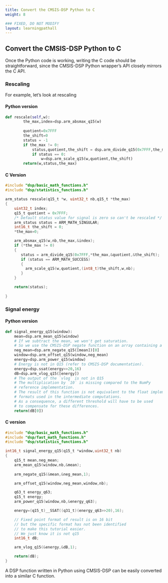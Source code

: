 ```yaml
---
title: Convert the CMSIS-DSP Python to C
weight: 8

### FIXED, DO NOT MODIFY
layout: learningpathall
---
```


## Convert the CMSIS-DSP Python to C

Once the Python code is working, writing the C code should be straightforward, since the CMSIS-DSP Python wrapper’s API closely mirrors the C API.

### Rescaling
For example, let’s look at rescaling
#### Python version

```python
def rescale(self,w):
        the_max,index=dsp.arm_absmax_q15(w)
        
        quotient=0x7FFF 
        the_shift=0
        status = -1
        if the_max != 0:
            status,quotient,the_shift = dsp.arm_divide_q15(0x7FFF,the_max)
            if status == 0:
                w=dsp.arm_scale_q15(w,quotient,the_shift)
        return(w,status,the_max)
```
#### C Version

```C
#include "dsp/basic_math_functions.h"
#include "dsp/statistics_functions.h"

arm_status rescale(q15_t *w, uint32_t nb,q15_t *the_max)
{
    uint32_t index;
    q15_t quotient = 0x7FFF;
    /* Default status value for signal is zero so can't be rescaled */
    arm_status status = ARM_MATH_SINGULAR;
    int16_t the_shift = 0;
    *the_max=0;

    arm_absmax_q15(w,nb,the_max,&index);
    if (*the_max != 0)
    {
       status = arm_divide_q15(0x7FFF,*the_max,&quotient,&the_shift);
       if (status == ARM_MATH_SUCCESS)
       {
         arm_scale_q15(w,quotient,(int8_t)the_shift,w,nb);
       }
    }

    return(status);
 
}

```

### Signal energy

#### Python version
```python
def signal_energy_q15(window):
    mean=dsp.arm_mean_q15(window)
    # If we subtract the mean, we won't get saturation.
    # So we use the CMSIS-DSP negate function on an array containing a single sample.
    neg_mean=dsp.arm_negate_q15([mean])[0]
    window=dsp.arm_offset_q15(window,neg_mean)
    energy=dsp.arm_power_q15(window)
    # Energy is not in Q15 (refer to CMSIS-DSP documentation).
    energy=dsp.ssat(energy>>20,16)
    dB=dsp.arm_vlog_q15([energy])
    # The output of the `vlog` is not in Q15
    # The multiplication by `10` is missing compared to the NumPy
    # reference implementation.
    # The result of this function is not equivalent to the float implementation due to the different
    # formats used in the intermediate computations.
    # As a consequence, a different threshold will have to be used
    # to compensate for these differences.
    return(dB[0])
```

#### C version
```C
#include "dsp/basic_math_functions.h"
#include "dsp/fast_math_functions.h"
#include "dsp/statistics_functions.h"

int16_t signal_energy_q15(q15_t *window,uint32_t nb)
{
    q15_t mean,neg_mean;
    arm_mean_q15(window,nb,&mean);
    
    arm_negate_q15(&mean,&neg_mean,1);

    arm_offset_q15(window,neg_mean,window,nb);

    q63_t energy_q63;
    q15_t energy;
    arm_power_q15(window,nb,&energy_q63);

    energy=(q15_t)__SSAT((q31_t)(energy_q63>>20),16);

    // Fixed point format of result is on 16 bit
    // but the specific format has not been identified
    // to make this tutorial easier.
    // We just know it is not q15
    int16_t dB; 

    arm_vlog_q15(&energy,&dB,1);

    return(dB);
}
```

A DSP function written in Python using CMSIS-DSP can be easily converted into a similar C function.
